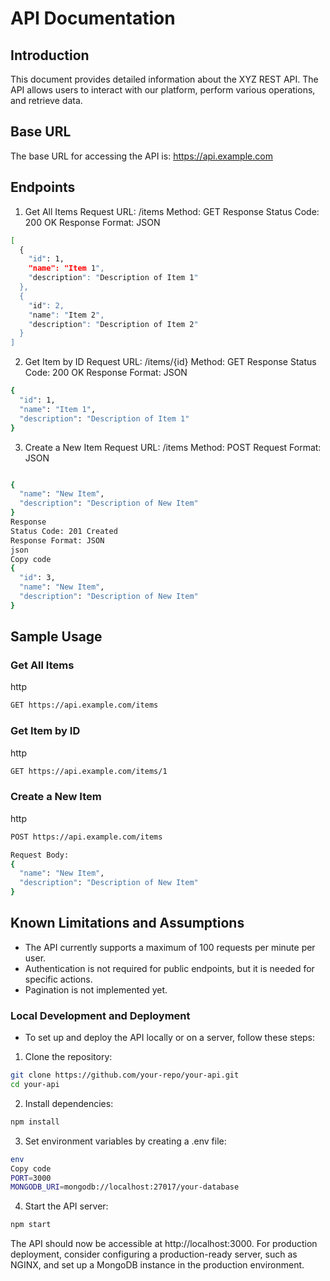 # API Documentation

## Introduction
This document provides detailed information about the XYZ REST API. The API allows users to interact with our platform, perform various operations, and retrieve data.

## Base URL
The base URL for accessing the API is: https://api.example.com

## Endpoints
1. Get All Items
Request
URL: /items
Method: GET
Response
Status Code: 200 OK
Response Format: JSON

``` bash
[
  {
    "id": 1,
    "name": "Item 1",
    "description": "Description of Item 1"
  },
  {
    "id": 2,
    "name": "Item 2",
    "description": "Description of Item 2"
  }
]
```

2. Get Item by ID
Request
URL: /items/{id}
Method: GET
Response
Status Code: 200 OK
Response Format: JSON
```bash
{
  "id": 1,
  "name": "Item 1",
  "description": "Description of Item 1"
}
```
3. Create a New Item
Request
URL: /items
Method: POST
Request Format: JSON

```bash

{
  "name": "New Item",
  "description": "Description of New Item"
}
Response
Status Code: 201 Created
Response Format: JSON
json
Copy code
{
  "id": 3,
  "name": "New Item",
  "description": "Description of New Item"
}
```

## Sample Usage
### Get All Items
http

```bash
GET https://api.example.com/items
```
### Get Item by ID
http
```bash
GET https://api.example.com/items/1
```
### Create a New Item
http
```bash
POST https://api.example.com/items

Request Body:
{
  "name": "New Item",
  "description": "Description of New Item"
}
```
## Known Limitations and Assumptions
- The API currently supports a maximum of 100 requests per minute per user.
- Authentication is not required for public endpoints, but it is needed for specific actions.
- Pagination is not implemented yet.

### Local Development and Deployment
- To set up and deploy the API locally or on a server, follow these steps:

1. Clone the repository:

```bash
git clone https://github.com/your-repo/your-api.git
cd your-api
```
2. Install dependencies:

```bash
npm install
```
3. Set environment variables by creating a .env file:
```bash
env
Copy code
PORT=3000
MONGODB_URI=mongodb://localhost:27017/your-database
```
4. Start the API server:

```bash
npm start
```
The API should now be accessible at http://localhost:3000. For production deployment, consider configuring a production-ready server, such as NGINX, and set up a MongoDB instance in the production environment.
